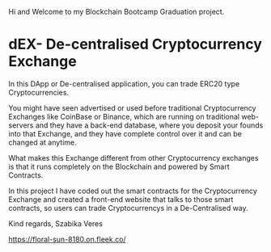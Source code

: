 Hi and Welcome to my Blockchain Bootcamp Graduation project.

# dEX- De-centralised Cryptocurrency Exchange

In this DApp or De-centralised application, you can trade ERC20 type Cryptocurrencies.

You might have seen advertised or used before traditional Cryptocurrency Exchanges like CoinBase or Binance, which are running on traditional web-servers and they have a back-end database, where you deposit your founds into that Exchange, and they have complete control over it and can be changed at anytime.  

What makes this Exchange different from other Cryptocurrency exchanges is that it runs completely on the Blockchain and powered by Smart Contracts.

In this project I have coded out the smart contracts for the Cryptocurrency Exchange and created a front-end website that talks to those smart contracts, so users can trade Cryptocurrencys in a De-Centralised way.


Kind regards, 
Szabika Veres

https://floral-sun-8180.on.fleek.co/



